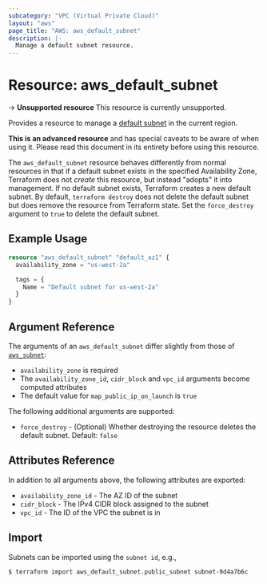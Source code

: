 ```yaml
---
subcategory: "VPC (Virtual Private Cloud)"
layout: "aws"
page_title: "AWS: aws_default_subnet"
description: |-
  Manage a default subnet resource.
---
```


# Resource: aws_default_subnet

-> **Unsupported resource**
This resource is currently unsupported.

Provides a resource to manage a [default subnet](http://docs.aws.amazon.com/AmazonVPC/latest/UserGuide/default-vpc.html#default-vpc-basics) in the current region.

**This is an advanced resource** and has special caveats to be aware of when using it. Please read this document in its entirety before using this resource.

The `aws_default_subnet` resource behaves differently from normal resources in that if a default subnet exists in the specified Availability Zone, Terraform does not _create_ this resource, but instead "adopts" it into management.
If no default subnet exists, Terraform creates a new default subnet.
By default, `terraform destroy` does not delete the default subnet but does remove the resource from Terraform state.
Set the `force_destroy` argument to `true` to delete the default subnet.

## Example Usage

```terraform
resource "aws_default_subnet" "default_az1" {
  availability_zone = "us-west-2a"

  tags = {
    Name = "Default subnet for us-west-2a"
  }
}
```

## Argument Reference

The arguments of an `aws_default_subnet` differ slightly from those of [`aws_subnet`](subnet.html):

* `availability_zone` is required
* The `availability_zone_id`, `cidr_block` and `vpc_id` arguments become computed attributes
* The default value for `map_public_ip_on_launch` is `true`

The following additional arguments are supported:

* `force_destroy` - (Optional) Whether destroying the resource deletes the default subnet. Default: `false`

## Attributes Reference

In addition to all arguments above, the following attributes are exported:

* `availability_zone_id` - The AZ ID of the subnet
* `cidr_block` - The IPv4 CIDR block assigned to the subnet
* `vpc_id` - The ID of the VPC the subnet is in

## Import

Subnets can be imported using the `subnet id`, e.g.,

```
$ terraform import aws_default_subnet.public_subnet subnet-9d4a7b6c
```
